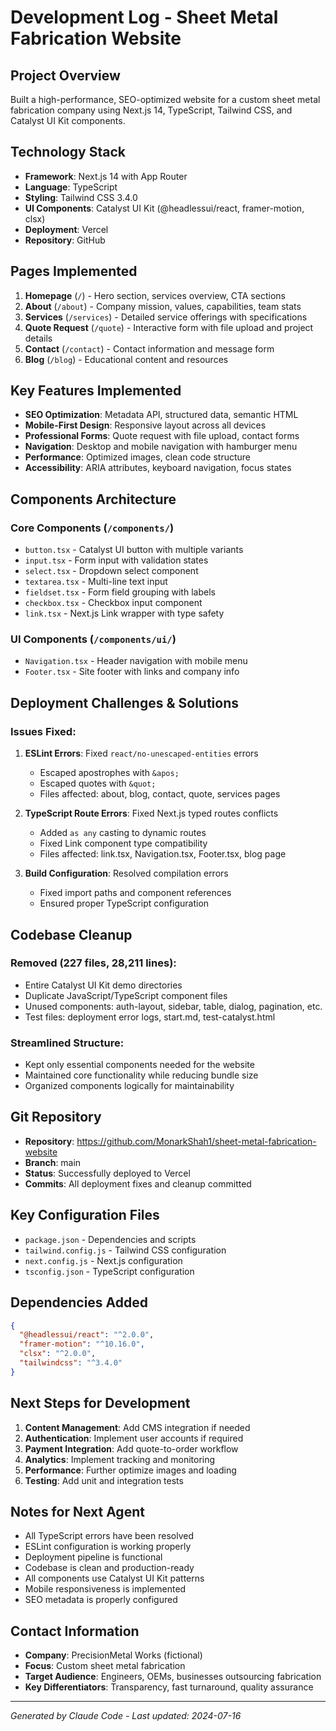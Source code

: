 # Development Log - Sheet Metal Fabrication Website

## Project Overview
Built a high-performance, SEO-optimized website for a custom sheet metal fabrication company using Next.js 14, TypeScript, Tailwind CSS, and Catalyst UI Kit components.

## Technology Stack
- **Framework**: Next.js 14 with App Router
- **Language**: TypeScript
- **Styling**: Tailwind CSS 3.4.0
- **UI Components**: Catalyst UI Kit (@headlessui/react, framer-motion, clsx)
- **Deployment**: Vercel
- **Repository**: GitHub

## Pages Implemented
1. **Homepage** (`/`) - Hero section, services overview, CTA sections
2. **About** (`/about`) - Company mission, values, capabilities, team stats
3. **Services** (`/services`) - Detailed service offerings with specifications
4. **Quote Request** (`/quote`) - Interactive form with file upload and project details
5. **Contact** (`/contact`) - Contact information and message form
6. **Blog** (`/blog`) - Educational content and resources

## Key Features Implemented
- **SEO Optimization**: Metadata API, structured data, semantic HTML
- **Mobile-First Design**: Responsive layout across all devices
- **Professional Forms**: Quote request with file upload, contact forms
- **Navigation**: Desktop and mobile navigation with hamburger menu
- **Performance**: Optimized images, clean code structure
- **Accessibility**: ARIA attributes, keyboard navigation, focus states

## Components Architecture
### Core Components (`/components/`)
- `button.tsx` - Catalyst UI button with multiple variants
- `input.tsx` - Form input with validation states
- `select.tsx` - Dropdown select component
- `textarea.tsx` - Multi-line text input
- `fieldset.tsx` - Form field grouping with labels
- `checkbox.tsx` - Checkbox input component
- `link.tsx` - Next.js Link wrapper with type safety

### UI Components (`/components/ui/`)
- `Navigation.tsx` - Header navigation with mobile menu
- `Footer.tsx` - Site footer with links and company info

## Deployment Challenges & Solutions
### Issues Fixed:
1. **ESLint Errors**: Fixed `react/no-unescaped-entities` errors
   - Escaped apostrophes with `&apos;`
   - Escaped quotes with `&quot;`
   - Files affected: about, blog, contact, quote, services pages

2. **TypeScript Route Errors**: Fixed Next.js typed routes conflicts
   - Added `as any` casting to dynamic routes
   - Fixed Link component type compatibility
   - Files affected: link.tsx, Navigation.tsx, Footer.tsx, blog page

3. **Build Configuration**: Resolved compilation errors
   - Fixed import paths and component references
   - Ensured proper TypeScript configuration

## Codebase Cleanup
### Removed (227 files, 28,211 lines):
- Entire Catalyst UI Kit demo directories
- Duplicate JavaScript/TypeScript component files
- Unused components: auth-layout, sidebar, table, dialog, pagination, etc.
- Test files: deployment error logs, start.md, test-catalyst.html

### Streamlined Structure:
- Kept only essential components needed for the website
- Maintained core functionality while reducing bundle size
- Organized components logically for maintainability

## Git Repository
- **Repository**: https://github.com/MonarkShah1/sheet-metal-fabrication-website
- **Branch**: main
- **Status**: Successfully deployed to Vercel
- **Commits**: All deployment fixes and cleanup committed

## Key Configuration Files
- `package.json` - Dependencies and scripts
- `tailwind.config.js` - Tailwind CSS configuration
- `next.config.js` - Next.js configuration
- `tsconfig.json` - TypeScript configuration

## Dependencies Added
```json
{
  "@headlessui/react": "^2.0.0",
  "framer-motion": "^10.16.0",
  "clsx": "^2.0.0",
  "tailwindcss": "^3.4.0"
}
```

## Next Steps for Development
1. **Content Management**: Add CMS integration if needed
2. **Authentication**: Implement user accounts if required
3. **Payment Integration**: Add quote-to-order workflow
4. **Analytics**: Implement tracking and monitoring
5. **Performance**: Further optimize images and loading
6. **Testing**: Add unit and integration tests

## Notes for Next Agent
- All TypeScript errors have been resolved
- ESLint configuration is working properly
- Deployment pipeline is functional
- Codebase is clean and production-ready
- All components use Catalyst UI Kit patterns
- Mobile responsiveness is implemented
- SEO metadata is properly configured

## Contact Information
- **Company**: PrecisionMetal Works (fictional)
- **Focus**: Custom sheet metal fabrication
- **Target Audience**: Engineers, OEMs, businesses outsourcing fabrication
- **Key Differentiators**: Transparency, fast turnaround, quality assurance

---
*Generated by Claude Code - Last updated: 2024-07-16*